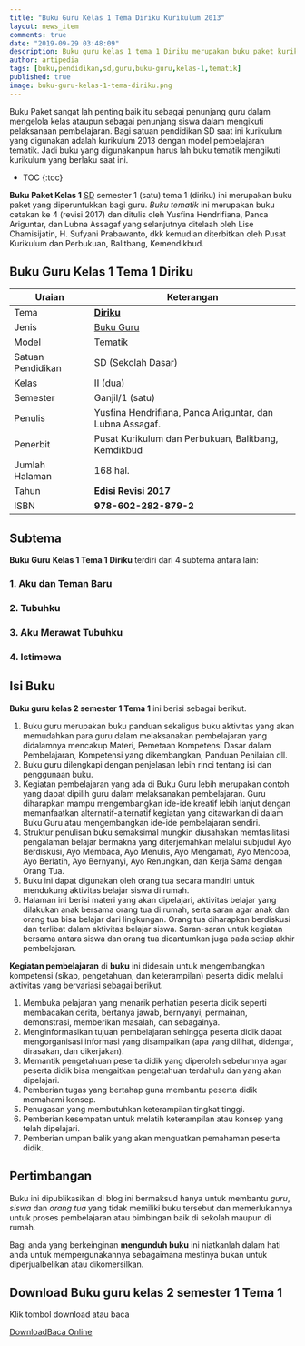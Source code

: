 ```yaml
---
title: "Buku Guru Kelas 1 Tema Diriku Kurikulum 2013"
layout: news_item
comments: true
date: "2019-09-29 03:48:09"
description: Buku guru kelas 1 tema 1 Diriku merupakan buku paket kurikulum 2013 revisi 2017 yang digunakan sebagai panduan penggunaan buku siswa, penunjang bagi guru dalam menyusun Program Pembelajaran RPP dan Melaksanakan pembelajaran dikelas.
author: artipedia
tags: [buku,pendidikan,sd,guru,buku-guru,kelas-1,tematik]
published: true
image: buku-guru-kelas-1-tema-diriku.png
---
```


Buku Paket sangat lah penting baik itu sebagai penunjang guru dalam mengelola kelas ataupun sebagai penunjang siswa dalam mengikuti pelaksanaan pembelajaran. Bagi satuan pendidikan SD saat ini kurikulum yang digunakan adalah kurikulum 2013 dengan model pembelajaran tematik. Jadi buku yang digunakanpun harus lah buku tematik mengikuti kurikulum yang berlaku saat ini.

* TOC
{:toc}


<script type="application/ld+json">
{
  "@context":"http://schema.org",
  "@type":"Book",
  "name" : "{{ page.title }}",
  "author": {
    "@type":"Person",
    "name":"Irene Maria Juli Asuti"
  },
  "url" : "{{ site.url }}{{ page.url }}",
  "workExample" : [{
    "@type": "Book",
    "isbn": "978-602-282-879-2",
    "bookEdition": "Revisi 2017",
    "bookFormat": "http://schema.org/Hardcover",
    "potentialAction":{
    "@type":"ReadAction",
    "target":
      {
        "@type":"EntryPoint",
        "urlTemplate":"{{ site.url }}{{ page.url }}",
        "actionPlatform":[
          "http://schema.org/DesktopWebPlatform",
          "http://schema.org/IOSPlatform",
          "http://schema.org/AndroidPlatform"
        ]
      }
      }
    }
    ]
    }
 
</script>

**Buku Paket Kelas 1** <abbr title="Sekolah Dasar">SD</abbr> semester 1 (satu) tema 1 (diriku) ini merupakan buku paket yang diperuntukkan bagi guru. *Buku tematik* ini merupakan buku cetakan ke 4 (revisi 2017) dan ditulis oleh Yusfina Hendrifiana, Panca Ariguntar, dan Lubna Assagaf yang selanjutnya ditelaah oleh Lise Chamisijatin, H. Sufyani Prabawanto, dkk kemudian diterbitkan oleh Pusat Kurikulum dan Perbukuan, Balitbang, Kemendikbud. 

## Buku Guru Kelas 1 Tema 1 Diriku

|Uraian|Keterangan|
| --- | --- |
|Tema|<a href="/buku/buku-guru-kelas-1-kurtilas-tema-diriku.html" title="Buku Guru Kelas 1 semester 1 Tema 1 Diriku K13 Revisi 2017"><strong>Diriku</strong></a>|
|Jenis|<a href="/buku" title="Buku Guru" target="_blank">Buku Guru</a>|
|Model|Tematik|
|Satuan Pendidikan|SD (Sekolah Dasar)|
Kelas|II (dua)|
|Semester|Ganjil/1 (satu)|
Penulis|Yusfina Hendrifiana, Panca Ariguntar, dan Lubna Assagaf.|
|Penerbit|Pusat Kurikulum dan Perbukuan, Balitbang, Kemdikbud|
|Jumlah Halaman|168 hal.|
|Tahun|<strong>Edisi Revisi 2017</strong>|
|ISBN|<strong>978-602-282-879-2</strong>|

## Subtema
<strong>Buku Guru</strong> <strong>Kelas 1 Tema 1 Diriku</strong> terdiri dari 4 subtema antara lain: 
### 1. Aku dan Teman Baru
### 2. Tubuhku
### 3. Aku Merawat Tubuhku
### 4. Istimewa

## Isi Buku
**Buku guru kelas 2 semester 1 Tema 1** ini berisi sebagai berikut.
1. Buku guru merupakan buku panduan sekaligus buku aktivitas yang akan memudahkan para guru dalam melaksanakan pembelajaran yang didalamnya mencakup Materi, Pemetaan Kompetensi Dasar dalam Pembelajaran, Kompetensi yang dikembangkan, Panduan Penilaian dll.
2. Buku guru dilengkapi dengan penjelasan lebih rinci tentang isi dan penggunaan buku.
3. Kegiatan pembelajaran yang ada di Buku Guru lebih merupakan contoh yang dapat dipilih guru dalam melaksanakan pembelajaran. Guru diharapkan mampu mengembangkan ide-ide kreatif lebih lanjut dengan memanfaatkan alternatif-alternatif kegiatan yang ditawarkan di dalam Buku Guru atau mengembangkan ide-ide pembelajaran sendiri.
4. Struktur penulisan buku semaksimal mungkin diusahakan memfasilitasi pengalaman belajar bermakna yang diterjemahkan melalui subjudul Ayo Berdiskusi, Ayo Membaca, Ayo Menulis, Ayo Mengamati, Ayo Mencoba, Ayo Berlatih, Ayo Bernyanyi, Ayo Renungkan, dan Kerja Sama dengan Orang Tua.
7. Buku ini dapat digunakan oleh orang tua secara mandiri untuk mendukung aktivitas belajar siswa di rumah.
8. Halaman ini berisi materi yang akan dipelajari, aktivitas belajar yang dilakukan anak bersama orang tua di rumah, serta saran agar anak dan orang tua bisa belajar dari lingkungan. Orang tua diharapkan berdiskusi dan terlibat dalam aktivitas belajar siswa. Saran-saran untuk kegiatan bersama antara siswa dan orang tua dicantumkan juga pada setiap akhir pembelajaran. 

<b>Kegiatan pembelajaran</b> di <b>buku</b> ini didesain untuk mengembangkan kompetensi (sikap, pengetahuan, dan keterampilan) peserta didik melalui aktivitas yang bervariasi sebagai berikut.
<ol><li>Membuka pelajaran yang menarik perhatian peserta didik seperti membacakan cerita, bertanya jawab, bernyanyi, permainan, demonstrasi, memberikan masalah, dan sebagainya.</li><li>Menginformasikan tujuan pembelajaran sehingga peserta didik dapat mengorganisasi informasi yang disampaikan (apa yang dilihat, didengar, dirasakan, dan dikerjakan).</li><li>Memantik pengetahuan peserta didik yang diperoleh sebelumnya agar peserta didik bisa mengaitkan pengetahuan terdahulu dan yang akan dipelajari.</li><li>Pemberian tugas yang bertahap guna membantu peserta didik memahami konsep.</li><li>Penugasan yang membutuhkan keterampilan tingkat tinggi.</li><li>Pemberian kesempatan untuk melatih keterampilan atau konsep yang telah dipelajari.</li><li>Pemberian umpan balik yang akan menguatkan pemahaman peserta didik.</li></ol>
  
## Pertimbangan
Buku ini dipublikasikan di blog ini bermaksud hanya untuk membantu _guru_, _siswa_ dan _orang tua_ yang tidak memiliki buku tersebut dan memerlukannya untuk proses pembelajaran atau bimbingan baik di sekolah maupun di rumah.

Bagi anda yang berkeinginan <b>mengunduh buku</b> ini niatkanlah dalam hati anda untuk mempergunakannya sebagaimana mestinya bukan untuk diperjualbelikan atau dikomersilkan.
  
## Download Buku guru kelas 2 semester 1 Tema 1
Klik tombol download atau baca
<p class="center"><a class="button download" href="https://docs.google.com/uc?export=download&id=0B18mXGGKnIqvLW5sbWl5bEJ6cDQ" rel="nofollow" target="_blank" title="Download">Download</a><a class="button demo open-dialog" href="https://drive.google.com/file/d/0B18mXGGKnIqvLW5sbWl5bEJ6cDQ/preview" Title="Baca Online" rel="nofollow">Baca Online</a></p>
